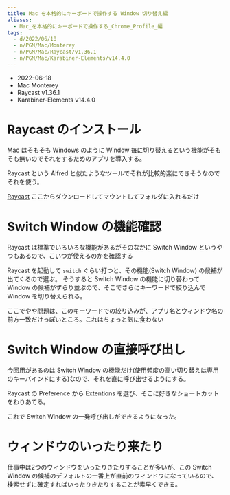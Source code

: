 ```yaml
---
title: Mac を本格的にキーボードで操作する Window 切り替え編
aliases:
  - Mac_を本格的にキーボードで操作する_Chrome_Profile_編
tags:
  - d/2022/06/18
  - n/PGM/Mac/Monterey
  - n/PGM/Mac/Raycast/v1.36.1
  - n/PGM/Mac/Karabiner-Elements/v14.4.0
---
```


  - 2022-06-18
  - Mac Monterey
  - Raycast v1.36.1
  - Karabiner-Elements v14.4.0


Raycast のインストール
================================================================================
Mac はそもそも Windows のように Window 毎に切り替えるという機能がそもそも無いのでそれをするためのアプリを導入する。

Raycast という Alfred と似たようなツールでそれが比較的楽にできそうなのでそれを使う。

[Raycast](https://www.raycast.com/) ここからダウンロードしてマウントしてフォルダに入れるだけ


Switch Window の機能確認
================================================================================
Raycast は標準でいろいろな機能があるがそのなかに Switch Window というやつもあるので、こいつが使えるのかを確認する

Raycast を起動して `switch` ぐらい打つと、その機能(Switch Window) の候補が出てくるので選ぶ。
そうすると Switch Window の機能に切り替わって Window の候補がずらり並ぶので、そこでさらにキーワードで絞り込んで Window を切り替えられる。

ここでやや問題は、このキーワードでの絞り込みが、アプリ名とウィンドウ名の前方一致だけっぽいところ。これはちょっと気に食わない


Switch Window の直接呼び出し
================================================================================
今回用があるのは Switch Window の機能だけ(使用頻度の高い切り替えは専用のキーバインドにする)なので、それを直に呼び出せるようにする。

Raycast の Preference から Extentions を選び、そこに好きなショートカットをわりあてる。

これで Switch Window の一発呼び出しができるようになった。



ウィンドウのいったり来たり
================================================================================
仕事中は2つのウィンドウをいったりきたりすることが多いが、この Switch Window の候補のデフォルトの一番上が直前のウィンドウになっているので、検索せずに確定すればいったりきたりすることが素早くできる。
















